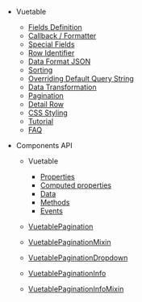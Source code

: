 

- Vuetable
    - [Fields Definition](Fields-Definition)
    - [Callback / Formatter](Callbacks)
    - [Special Fields](Special-Fields)
    - [Row Identifier](Row-Identifier)
    - [Data Format JSON](Data-Format-JSON)
    - [Sorting](Sorting)
    - [Overriding Default Query String](Overriding-Default-Query-String)
    - [Data Transformation](Data-Transformation)
    - [Pagination](Pagination)
    - [Detail Row](Detail-Row)
    - [CSS Styling](CSS-Styling)
    - [Tutorial](https://github.com/ratiw/vuetable-2-tutorial/wiki)
    - [FAQ](FAQ)

- Components API
    - Vuetable
        + [Properties](Vuetable-Properties)
        + [Computed properties](Vuetable-Computed)
        + [Data](Vuetable-Data)
        + [Methods](Vuetable-Methods)
        + [Events](Vuetable-Events)

    - [VuetablePagination](VuetablePagination)

    - [VuetablePaginationMixin](VuetablePaginationMixin)

    - [VuetablePaginationDropdown](VuetablePaginationDropdown)

    - [VuetablePaginationInfo](VuetablePaginationInfo)

    - [VuetablePaginationInfoMixin](VuetablePaginationInfoMixin)
